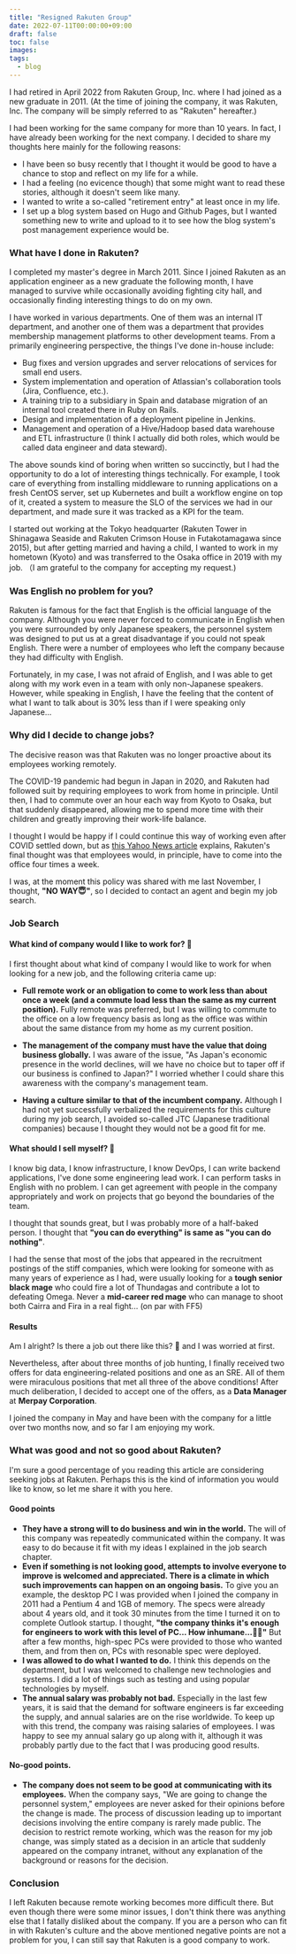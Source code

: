 ```yaml
---
title: "Resigned Rakuten Group"
date: 2022-07-11T00:00:00+09:00
draft: false
toc: false
images:
tags:
  - blog
---
```

I had retired in April 2022 from Rakuten Group, Inc. where I had joined as a new graduate in 2011. (At the time of joining the company, it was Rakuten, Inc. The company will be simply referred to as "Rakuten" hereafter.)

I had been working for the same company for more than 10 years. In fact, I have already been working for the next company. I decided to share my thoughts here mainly for the following reasons:

* I have been so busy recently that I thought it would be good to have a chance to stop and reflect on my life for a while.
* I had a feeling (no evicence though) that some might want to read these stories, although it doesn't seem like many.
* I wanted to write a so-called "retirement entry" at least once in my life.
* I set up a blog system based on Hugo and Github Pages, but I wanted something new to write and upload to it to see how the blog system's post management experience would be.


### What have I done in Rakuten?

I completed my master's degree in March 2011. Since I joined Rakuten as an application engineer as a new graduate the following month, I have managed to survive while occasionally avoiding fighting city hall, and occasionally finding interesting things to do on my own.

I have worked in various departments. One of them was an internal IT department, and another one of them was a department that provides membership management platforms to other development teams. From a primarily engineering perspective, the things I've done in-house include:

* Bug fixes and version upgrades and server relocations of services for small end users.
* System implementation and operation of Atlassian's collaboration tools (Jira, Confluence, etc.).
* A training trip to a subsidiary in Spain and database migration of an internal tool created there in Ruby on Rails.
* Design and implementation of a deployment pipeline in Jenkins.
* Management and operation of a Hive/Hadoop based data warehouse and ETL infrastructure (I think I actually did both roles, which would be called data engineer and data steward).

The above sounds kind of boring when written so succinctly, but I had the opportunity to do a lot of interesting things technically. For example, I took care of everything from installing middleware to running applications on a fresh CentOS server, set up Kubernetes and built a workflow engine on top of it, created a system to measure the SLO of the services we had in our department, and made sure it was tracked as a KPI for the team.

I started out working at the Tokyo headquarter (Rakuten Tower in Shinagawa Seaside and Rakuten Crimson House in Futakotamagawa since 2015), but after getting married and having a child, I wanted to work in my hometown (Kyoto) and was transferred to the Osaka office in 2019 with my job. （I am grateful to the company for accepting my request.)

### Was English no problem for you?

Rakuten is famous for the fact that English is the official language of the company. Although you were never forced to communicate in English when you were surrounded by only Japanese speakers, the personnel system was designed to put us at a great disadvantage if you could not speak English. There were a number of employees who left the company because they had difficulty with English.

Fortunately, in my case, I was not afraid of English, and I was able to get along with my work even in a team with only non-Japanese speakers. However, while speaking in English, I have the feeling that the content of what I want to talk about is 30% less than if I were speaking only Japanese...


### Why did I decide to change jobs?

The decisive reason was that Rakuten was no longer proactive about its employees working remotely.

The COVID-19 pandemic had begun in Japan in 2020, and Rakuten had followed suit by requiring employees to work from home in principle. Until then, I had to commute over an hour each way from Kyoto to Osaka, but that suddenly disappeared, allowing me to spend more time with their children and greatly improving their work-life balance.

I thought I would be happy if I could continue this way of working even after COVID settled down, but as [this Yahoo News article](https://news.yahoo.co.jp/articles/04e5a9014af621eb440233c7ff4d5f37b6db0fec) explains, Rakuten's final thought was that employees would, in principle, have to come into the office four times a week.

I was, at the moment this policy was shared with me last November, I thought,
**"NO WAY😇"**,
so I decided to contact an agent and begin my job search.


### Job Search

#### What kind of company would I like to work for? 🤔

I first thought about what kind of company I would like to work for when looking for a new job, and the following criteria came up:

* **Full remote work or an obligation to come to work less than about once a week (and a commute load less than the same as my current position).** Fully remote was preferred, but I was willing to commute to the office on a low frequency basis as long as the office was within about the same distance from my home as my current position.

* **The management of the company must have the value that doing business globally.** I was aware of the issue, "As Japan's economic presence in the world declines, will we have no choice but to taper off if our business is confined to Japan?" I worried whether I could share this awareness with the company's management team.
* **Having a culture similar to that of the incumbent company.** Although I had not yet successfully verbalized the requirements for this culture during my job search, I avoided so-called JTC (Japanese traditional companies) because I thought they would not be a good fit for me.


#### What should I sell myself? 🤔

I know big data, I know infrastructure, I know DevOps, I can write backend applications, I've done some engineering lead work. I can perform tasks in English with no problem. I can get agreement with people in the company appropriately and work on projects that go beyond the boundaries of the team.

I thought that sounds great, but I was probably more of a half-baked person. I thought that **"you can do everything" is same as "you can do nothing"**.

I had the sense that most of the jobs that appeared in the recruitment postings of the stiff companies, which were looking for someone with as many years of experience as I had, were usually looking for a **tough senior black mage** who could fire a lot of Thundagas and contribute a lot to defeating Omega. Never a **mid-career red mage** who can manage to shoot both Cairra and Fira in a real fight... (on par with FF5)

#### Results

Am I alright? Is there a job out there like this? 🤔 and I was worried at first.

Nevertheless, after about three months of job hunting, I finally received two offers for data engineering-related positions and one as an SRE. All of them were miraculous positions that met all three of the above conditions! After much deliberation, I decided to accept one of the offers, as a **Data Manager** at **Merpay Corporation**.

I joined the company in May and have been with the company for a little over two months now, and so far I am enjoying my work.

### What was good and not so good about Rakuten?
I'm sure a good percentage of you reading this article are considering seeking jobs at Rakuten. Perhaps this is the kind of information you would like to know, so let me share it with you here.

#### Good points

  * **They have a strong will to do business and win in the world.** The will of this company was repeatedly communicated within the company. It was easy to do because it fit with my ideas I explained in the job search chapter.
  * **Even if something is not looking good, attempts to involve everyone to improve is welcomed and appreciated. There is a climate in which such improvements can happen on an ongoing basis.** To give you an example, the desktop PC I was provided when I joined the company in 2011 had a Pentium 4 and 1GB of memory. The specs were already about 4 years old, and it took 30 minutes from the time I turned it on to complete Outlook startup. I thought, **"the company thinks it's enough for engineers to work with this level of PC... How inhumane...😮‍💨"** But after a few months, high-spec PCs were provided to those who wanted them, and from then on, PCs with resonable spec were deployed.
  * **I was allowed to do what I wanted to do.** I think this depends on the department, but I was welcomed to challenge new technologies and systems. I did a lot of things such as testing and using popular technologies by myself.
  * **The annual salary was probably not bad.** Especially in the last few years, it is said that the demand for software engineers is far exceeding the supply, and annual salaries are on the rise worldwide. To keep up with this trend, the company was raising salaries of employees. I was happy to see my annual salary go up along with it, although it was probably partly due to the fact that I was producing good results.


#### No-good points.

  * **The company does not seem to be good at communicating with its employees.**
  When the company says, "We are going to change the personnel system," employees are never asked for their opinions before the change is made. The process of discussion leading up to important decisions involving the entire company is rarely made public. The decision to restrict remote working, which was the reason for my job change, was simply stated as a decision in an article that suddenly appeared on the company intranet, without any explanation of the background or reasons for the decision.

### Conclusion

I left Rakuten because remote working becomes more difficult there. But even though there were some minor issues, I don't think there was anything else that I fatally disliked about the company. If you are a person who can fit in with Rakuten's culture and the above mentioned negative points are not a problem for you, I can still say that Rakuten is a good company to work.
